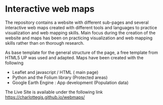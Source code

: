# Interactive web maps
The repository contains a website with different sub-pages and several interactive web maps created with different tools and languages to practice visualization and web mapping skills.
Main focus during the creation of the website and maps has been on practicing visualization and web mapping skills rather than on thorough research.


As base template for the general structure of the page, a free template from  HTML5 UP was used and adapted. Maps have been created with the following

- Leaflet and javascript / HTML ( main page)
- Python and the Folium library (Protected areas)
- Google Earth Engine : App development (Population data)

The Live Site is available under the following link https://charlottegis.github.io/webmaps/

